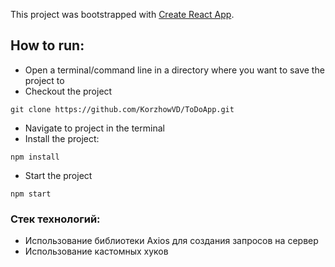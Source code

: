 This project was bootstrapped with [Create React App](https://github.com/facebook/create-react-app).
 
## How to run: 
- Open a terminal/command line in a directory where you want to save the project to 
- Checkout the project 
 
```
git clone https://github.com/KorzhowVD/ToDoApp.git
```
 
- Navigate to project in the terminal 
- Install the project: 
 
``` 
npm install 
``` 
 
- Start the project  
 
``` 
npm start
```

### Стек технологий:
* Использование библиотеки Axios для создания запросов на сервер
* Использование кастомных хуков
